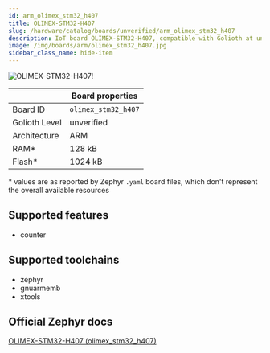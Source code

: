 ```yaml
---
id: arm_olimex_stm32_h407
title: OLIMEX-STM32-H407
slug: /hardware/catalog/boards/unverified/arm_olimex_stm32_h407
description: IoT board OLIMEX-STM32-H407, compatible with Golioth at unverified level.
image: /img/boards/arm/olimex_stm32_h407.jpg
sidebar_class_name: hide-item
---
```


[//]: # (This is an auto-generated file, do not edit! Changes to it will be lost upon re-generation)

![OLIMEX-STM32-H407!](/img/boards/arm/olimex_stm32_h407.jpg "OLIMEX-STM32-H407")

|                | Board properties     |
| -------------  | -------------------- |
| Board ID       | `olimex_stm32_h407` |
| Golioth Level  | unverified       |
| Architecture   | ARM |
| RAM*           | 128 kB |
| Flash*         | 1024 kB |

\* values are as reported by Zephyr `.yaml` board files, which don't represent the overall available resources



## Supported features

* counter

## Supported toolchains

* zephyr
* gnuarmemb
* xtools

## Official Zephyr docs

[OLIMEX-STM32-H407 (olimex_stm32_h407)](https://docs.zephyrproject.org/latest/boards/arm/olimex_stm32_h407/doc/index.html)
